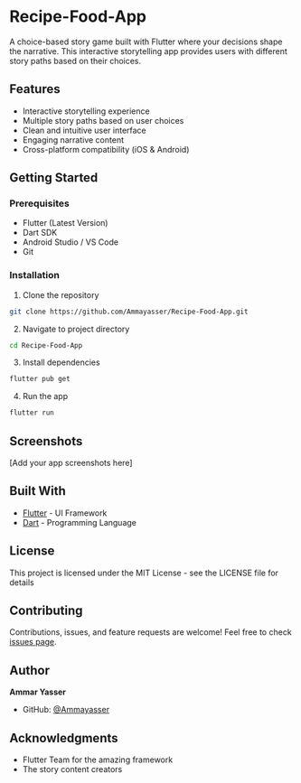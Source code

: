 # Recipe-Food-App

A choice-based story game built with Flutter where your decisions shape the narrative. This interactive storytelling app provides users with different story paths based on their choices.

## Features

- Interactive storytelling experience
- Multiple story paths based on user choices
- Clean and intuitive user interface
- Engaging narrative content
- Cross-platform compatibility (iOS & Android)

## Getting Started

### Prerequisites

- Flutter (Latest Version)
- Dart SDK
- Android Studio / VS Code
- Git

### Installation

1. Clone the repository
```bash
git clone https://github.com/Ammayasser/Recipe-Food-App.git
```

2. Navigate to project directory
```bash
cd Recipe-Food-App
```

3. Install dependencies
```bash
flutter pub get
```

4. Run the app
```bash
flutter run
```

## Screenshots

[Add your app screenshots here]

## Built With

- [Flutter](https://flutter.dev/) - UI Framework
- [Dart](https://dart.dev/) - Programming Language

## License

This project is licensed under the MIT License - see the LICENSE file for details

## Contributing

Contributions, issues, and feature requests are welcome! Feel free to check [issues page](https://github.com/Ammayasser/Recipe-Food-App/issues).

## Author

**Ammar Yasser**

- GitHub: [@Ammayasser](https://github.com/Ammayasser)

## Acknowledgments

- Flutter Team for the amazing framework
- The story content creators
